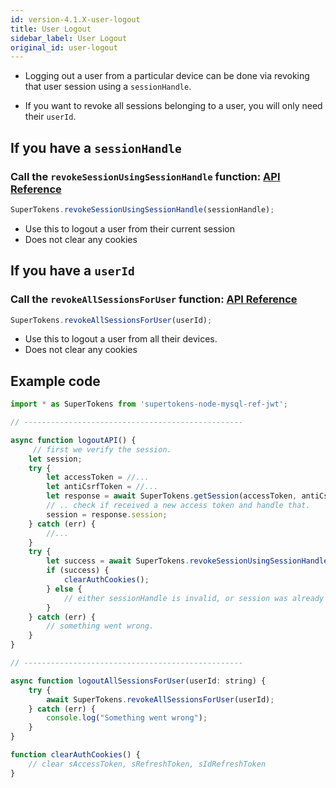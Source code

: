 ```yaml
---
id: version-4.1.X-user-logout
title: User Logout
sidebar_label: User Logout
original_id: user-logout
---
```


- Logging out a user from a particular device can be done via revoking that user session using a ```sessionHandle```. 

- If you want to revoke all sessions belonging to a user, you will only need their ```userId```.

## If you have a ```sessionHandle```
### Call the ```revokeSessionUsingSessionHandle``` function: [API Reference](../api-reference#revokesessionusingsessionhandlesessionhandle)
```js
SuperTokens.revokeSessionUsingSessionHandle(sessionHandle);
```
- Use this to logout a user from their current session
- <span class="highlighted-text">Does not clear any cookies</span>

## If you have a ```userId```
### Call the ```revokeAllSessionsForUser``` function: [API Reference](../api-reference#revokeallsessionsforuseruserid)
```js
SuperTokens.revokeAllSessionsForUser(userId);
```
- Use this to logout a user from all their devices.
- <span class="highlighted-text">Does not clear any cookies</span>

<div class="divider"></div>

## Example code
```js
import * as SuperTokens from 'supertokens-node-mysql-ref-jwt';

// -------------------------------------------------

async function logoutAPI() {
     // first we verify the session.
    let session;
    try {
        let accessToken = //...
        let antiCsrfToken = //...
        let response = await SuperTokens.getSession(accessToken, antiCsrfToken);
        // .. check if received a new access token and handle that.
        session = response.session;
    } catch (err) {
        //...
    }
    try {
        let success = await SuperTokens.revokeSessionUsingSessionHandle(session.sessionHandle);
        if (success) {
            clearAuthCookies();
        } else {
            // either sessionHandle is invalid, or session was already removed.
        }
    } catch (err) {
        // something went wrong.
    }
}

// -------------------------------------------------

async function logoutAllSessionsForUser(userId: string) {
    try {
        await SuperTokens.revokeAllSessionsForUser(userId);
    } catch (err) {
        console.log("Something went wrong");
    }
}

function clearAuthCookies() {
    // clear sAccessToken, sRefreshToken, sIdRefreshToken
}
```
